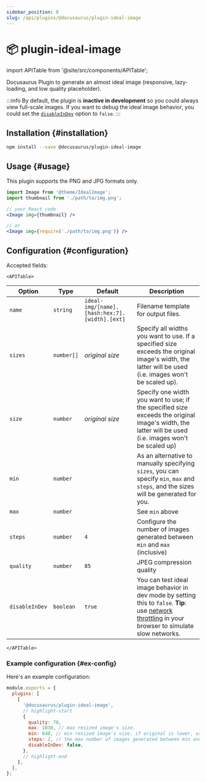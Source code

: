 ```yaml
---
sidebar_position: 8
slug: /api/plugins/@docusaurus/plugin-ideal-image
---
```


# 📦 plugin-ideal-image

import APITable from '@site/src/components/APITable';

Docusaurus Plugin to generate an almost ideal image (responsive, lazy-loading, and low quality placeholder).

:::info
By default, the plugin is **inactive in development** so you could always view full-scale images. If you want to debug the ideal image behavior, you could set the [`disableInDev`](#disableInDev) option to `false`.
:::

## Installation {#installation}

```bash npm2yarn
npm install --save @docusaurus/plugin-ideal-image
```

## Usage {#usage}

This plugin supports the PNG and JPG formats only.

```jsx
import Image from '@theme/IdealImage';
import thumbnail from './path/to/img.png';

// your React code
<Image img={thumbnail} />

// or
<Image img={require('./path/to/img.png')} />
```

## Configuration {#configuration}

Accepted fields:

```mdx-code-block
<APITable>
```

| Option         | Type       | Default                                       | Description                                                                                                                                                                                                                            |
| -------------- | ---------- | --------------------------------------------- | -------------------------------------------------------------------------------------------------------------------------------------------------------------------------------------------------------------------------------------- |
| `name`         | `string`   | `ideal-img/[name].[hash:hex:7].[width].[ext]` | Filename template for output files.                                                                                                                                                                                                    |
| `sizes`        | `number[]` | *original size*                               | Specify all widths you want to use. If a specified size exceeds the original image's width, the latter will be used (i.e. images won't be scaled up).                                                                                  |
| `size`         | `number`   | *original size*                               | Specify one width you want to use; if the specified size exceeds the original image's width, the latter will be used (i.e. images won't be scaled up)                                                                                  |
| `min`          | `number`   |                                               | As an alternative to manually specifying `sizes`, you can specify `min`, `max` and `steps`, and the sizes will be generated for you.                                                                                                   |
| `max`          | `number`   |                                               | See `min` above                                                                                                                                                                                                                        |
| `steps`        | `number`   | `4`                                           | Configure the number of images generated between `min` and `max` (inclusive)                                                                                                                                                           |
| `quality`      | `number`   | `85`                                          | JPEG compression quality                                                                                                                                                                                                               |
| `disableInDev` | `boolean`  | `true`                                        | You can test ideal image behavior in dev mode by setting this to `false`. **Tip**: use [network throttling](https://www.browserstack.com/guide/how-to-perform-network-throttling-in-chrome) in your browser to simulate slow networks. |

```mdx-code-block
</APITable>
```

### Example configuration {#ex-config}

Here's an example configuration:

```js title="docusaurus.config.js"
module.exports = {
  plugins: [
    [
      '@docusaurus/plugin-ideal-image',
      // highlight-start
      {
        quality: 70,
        max: 1030, // max resized image's size.
        min: 640, // min resized image's size. if original is lower, use that size.
        steps: 2, // the max number of images generated between min and max (inclusive)
        disableInDev: false,
      },
      // highlight-end
    ],
  ],
};
```